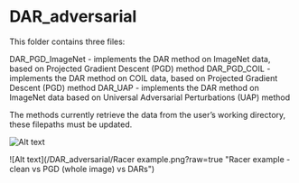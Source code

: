 # DAR_adversarial

This folder contains three files: 

DAR_PGD_ImageNet - implements the DAR method on ImageNet data, based on Projected Gradient Descent (PGD) method
DAR_PGD_COIL - implements the DAR method on COIL data, based on Projected Gradient Descent (PGD) method
DAR_UAP - implements the DAR method on ImageNet data based on Universal Adversarial Perturbations (UAP) method

The methods currently retrieve the data from the user’s working directory, these filepaths must be updated.

![Alt text](/DAR_adversarial/ImageNetDARS.png?raw=true "ImageNet objects with DARs applied")

![Alt text](/DAR_adversarial/Racer example.png?raw=true "Racer example - clean vs PGD (whole image) vs DARs")
